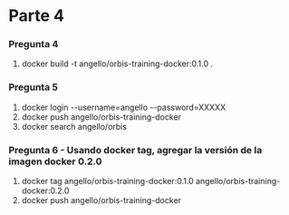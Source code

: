 # Parte 4 

### Pregunta 4
1. docker build -t angello/orbis-training-docker:0.1.0 .

### Pregunta 5
1. docker login --username=angello --password=XXXXX
2. docker push angello/orbis-training-docker
3. docker search angello/orbis 

### Pregunta 6 - Usando docker tag, agregar la versión de la imagen docker 0.2.0
1. docker tag angello/orbis-training-docker:0.1.0 angello/orbis-training-docker:0.2.0
2. docker push angello/orbis-training-docker

